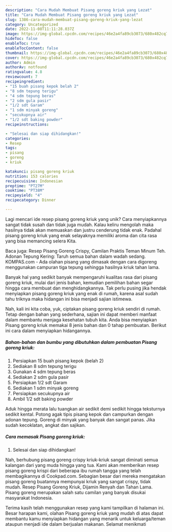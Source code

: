 ```yaml
---
description: "Cara Mudah Membuat Pisang goreng kriuk yang Lezat"
title: "Cara Mudah Membuat Pisang goreng kriuk yang Lezat"
slug: 1386-cara-mudah-membuat-pisang-goreng-kriuk-yang-lezat
category: Uncategorized
date: 2022-11-08T11:11:28.037Z
image: https://img-global.cpcdn.com/recipes/46e2a4fa89cb3073/680x482cq70/pisang-goreng-kriuk-foto-resep-utama.jpg
hideToc: false
enableToc: true
enableTocContent: false
thumbnail: https://img-global.cpcdn.com/recipes/46e2a4fa89cb3073/680x482cq70/pisang-goreng-kriuk-foto-resep-utama.jpg
cover: https://img-global.cpcdn.com/recipes/46e2a4fa89cb3073/680x482cq70/pisang-goreng-kriuk-foto-resep-utama.jpg
author: Admin
authorAv: notfound
ratingvalue: 4.8
reviewcount: 7
recipeingredient:
- "15 buah pisang kepok belah 2"
- "8 sdm tepung terigu"
- "4 sdm tepung beras"
- "2 sdm gula pasir"
- "1/2 sdt Garam"
- "1 sdm minyak goreng"
- "secukupnya air"
- "1/2 sdt baking powder"
recipeinstructions:

- "Selesai dan siap dihidangkan!"
categories:
- Resep
tags:
- pisang
- goreng
- kriuk

katakunci: pisang goreng kriuk 
nutrition: 153 calories
recipecuisine: Indonesian
preptime: "PT27M"
cooktime: "PT38M"
recipeyield: "4"
recipecategory: Dinner

---
```





Lagi mencari ide resep pisang goreng kriuk yang unik? Cara menyiapkannya sangat tidak susah dan tidak juga mudah. Kalau keliru mengolah maka hasilnya tidak akan memuaskan dan justru cenderung tidak enak. Padahal pisang goreng kriuk yang enak selayaknya memiliki aroma dan cita rasa yang bisa memancing selera Kita.





Baca juga: Resep Pisang Goreng Crispy, Camilan Praktis Teman Minum Teh. Adonan Tepung Kering: Taruh semua bahan dalam wadah sedang. KOMPAS.com - Ada olahan pisang yang dimasak dengan cara digoreng menggunakan campuran tiga tepung sehingga hasilnya kriuk tahan lama.

Banyak hal yang sedikit banyak mempengaruhi kualitas rasa dari pisang goreng kriuk, mulai dari jenis bahan, kemudian pemilihan bahan segar hingga cara membuat dan menghidangkannya. Tak perlu pusing jika hendak menyiapkan pisang goreng kriuk yang enak di rumah, karena asal sudah tahu triknya maka hidangan ini bisa menjadi sajian istimewa.






Nah, kali ini kita coba, yuk, ciptakan pisang goreng kriuk sendiri di rumah. Tetap dengan bahan yang sederhana, sajian ini dapat memberi manfaat dalam membantu menjaga kesehatan tubuh kita. Anda bisa menyiapkan Pisang goreng kriuk memakai 8 jenis bahan dan 0 tahap pembuatan. Berikut ini cara dalam menyiapkan hidangannya.

<!--inarticleads1-->

##### Bahan-bahan dan bumbu yang dibutuhkan dalam pembuatan Pisang goreng kriuk:

1. Persiapkan 15 buah pisang kepok (belah 2)
1. Sediakan 8 sdm tepung terigu
1. Gunakan 4 sdm tepung beras
1. Sediakan 2 sdm gula pasir
1. Persiapkan 1/2 sdt Garam
1. Sediakan 1 sdm minyak goreng
1. Persiapkan secukupnya air
1. Ambil 1/2 sdt baking powder


Aduk hingga merata lalu tuangkan air sedikit demi sedikit hingga teksturnya sedikit kental. Potong agak tipis pisang kepok dan campurkan dengan adonan tepung. Goreng di minyak yang banyak dan sangat panas. Jika sudah kecoklatan, angkat dan sajikan. 

<!--inarticleads2-->

##### Cara memasak Pisang goreng kriuk:


1. Selesai dan siap dihidangkan!

Nah, berhubung pisang goreng crispy kriuk-kriuk sangat diminati semua kalangan dari yang muda hingga yang tua. Kami akan memberikan resep pisang goreng krispi dari beberapa ibu rumah tangga yang telah membagikannya di Cookpad.com. Sebagian besar dari mereka mengatakan pisang goreng buatannya mempunyai kriuk yang sangat crispy, tidak mudah. Resep Pisang Goreng Kriuk, Dijamin Renyah dan Tahan Lama. Pisang goreng merupakan salah satu camilan yang banyak disukai masyarakat Indonesia. 

Terima kasih telah menggunakan resep yang kami tampilkan di halaman ini. Besar harapan kami, olahan Pisang goreng kriuk yang mudah di atas dapat membantu kamu menyiapkan hidangan yang menarik untuk keluarga/teman ataupun menjadi ide dalam berjualan makanan. Selamat menikmati
